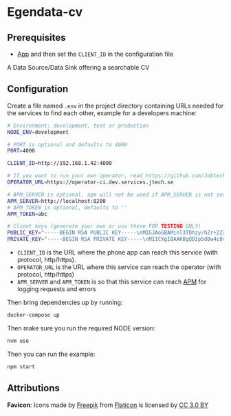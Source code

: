 # Egendata-cv

## Prerequisites

- [App](https://github.com/JobtechSwe/mydata/blob/master/app/README.md) and then set the `CLIENT_ID` in the configuration file

A Data Source/Data Sink offering a searchable CV

## Configuration

Create a file named `.env` in the project directory containing URLs needed for the services to find each other, example for a developers machine:

```bash
# Environment: development, test or production
NODE_ENV=development

# PORT is optional and defaults to 4000
PORT=4000

CLIENT_ID=http://192.168.1.42:4000

# If you want to run your own operator, read https://github.com/JobtechSwe/mydata/blob/master/operator/README.md
OPERATOR_URL=https://operator-ci.dev.services.jtech.se

# APM_SERVER is optional, apm will not be used if APM_SERVER is not set
APM_SERVER=http://localhost:8200
# APM_TOKEN is optional, defaults to ''
APM_TOKEN=abc

# Client keys (generate your own or use these FOR TESTING ONLY)
PUBLIC_KEY="-----BEGIN RSA PUBLIC KEY-----\nMIGJAoGBAMinl3TDhzy/hZr+2ZrUMwveG+1eawsHqxUXOsdqARKfsBHTRYFPr+GW\nff9iNezU5yBBORtc/jVnPwto/lBhn2+jLCtcPuK5od8AEeiWGJbfL2np8P0/qg0O\n80qhLrMU47uuoEdTe9mbnB8A+N4OrC2WhPBj3zd9yAp1zLNPOk6NAgMBAAE=\n-----END RSA PUBLIC KEY-----\n"
PRIVATE_KEY="-----BEGIN RSA PRIVATE KEY-----\nMIICXgIBAAKBgQDIp5d0w4c8v4Wa/tma1DML3hvtXmsLB6sVFzrHagESn7AR00WB\nT6/hln3/YjXs1OcgQTkbXP41Zz8LaP5QYZ9voywrXD7iuaHfABHolhiW3y9p6fD9\nP6oNDvNKoS6zFOO7rqBHU3vZm5wfAPjeDqwtloTwY983fcgKdcyzTzpOjQIDAQAB\nAoGBALGfGYV1KJvv9jdUbhCO03kn7pTbReqHqTyMSa4I+lYgId5FpXtorQsHCxYt\nPAsgFFELK6A7W5SuhrJ1CNri8Bxzh/7gYyj7njBTsjNfuoiK3cIkZBoTvY9K/OB+\nzinNKibWf3SZv9l1qFkaJvaC/+R5DMLb9RXUiWJbhOHqTThJAkEA5i5IOpmUmDl1\nHkYaf1cHbmCdnuQHI1YTlANAk/QsAdzfExK6tsTgIqSq5qd+Q38xtZJQrTvTT6p7\nJX+WQflunwJBAN8pdOrdr1tr1o8m958uLs33zjLk75ScnL+tqlCFEtZTVZWIXScB\n9YVZff5yYONfkuDK0kw631UMSxSA14vL71MCQQCbb+WWrN+LbEGKkAyUsVBzWQsX\noSSw2A+ghBG318tf9qctWhh8E7bHris6VyEMs3f+BTA1y5CG27kNOXteUfJBAkEA\n2QQDwvLaONlhycxnOdE7iujVCQFBSxASDwTff3Ypn2ti6wu1Kt3o2UjyEaNBPVwQ\nBbK3V5JY5OgTi1jQRA6KKQJAQiTQR1sA2xiUhYwF6K4hnojGW1Ew0ZBLND+APkej\nufcVAF5yh+ACYQPUMrgNwgcHFshCEJ9cpePZMotVy7zSFQ==\n-----END RSA PRIVATE KEY-----\n"
```

- `CLIENT_ID` is the URL where the phone app can reach this service (with protocol, http/https).
- `OPERATOR_URL` is the URL where this service can reach the operator (with protocol, http/https)
- `APM_SERVER` and `APM_TOKEN` is so that this service can reach [APM](https://www.npmjs.com/package/elastic-apm-node) for logging requests and errors

Then bring dependencies up by running:

```bash
docker-compose up
```

Then make sure you run the required NODE version:

```bash
nvm use
```

Then you can run the example:

```bash
npm start
```

## Attributions

**Favicon**: Icons made by [Freepik](https://www.freepik.com/) from [Flaticon](https://www.flaticon.com/) is licensed by [CC 3.0 BY](http://creativecommons.org/licenses/by/3.0/)
